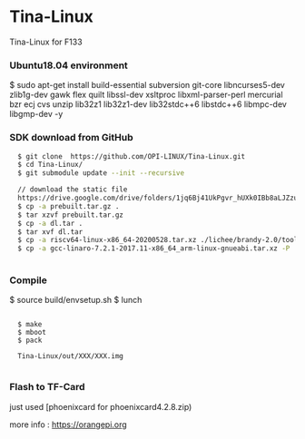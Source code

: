 
# Tina-Linux
Tina-Linux for F133


### Ubuntu18.04 environment 
  $ sudo apt-get install build-essential subversion git-core libncurses5-dev zlib1g-dev gawk flex quilt libssl-dev xsltproc libxml-parser-perl mercurial bzr ecj cvs unzip lib32z1 lib32z1-dev lib32stdc++6 libstdc++6 libmpc-dev libgmp-dev -y

### SDK download from GitHub
``` sh
  $ git clone  https://github.com/OPI-LINUX/Tina-Linux.git
  $ cd Tina-Linux/
  $ git submodule update --init --recursive

  // download the static file
  https://drive.google.com/drive/folders/1jq6Bj41UkPgvr_hUXk0IBb8aLJZzujV5?usp=share_link
  $ cp -a prebuilt.tar.gz .
  $ tar xzvf prebuilt.tar.gz
  $ cp -a dl.tar .
  $ tar xvf dl.tar
  $ cp -a riscv64-linux-x86_64-20200528.tar.xz ./lichee/brandy-2.0/tools/toolchain/
  $ cp -a gcc-linaro-7.2.1-2017.11-x86_64_arm-linux-gnueabi.tar.xz -P ./lichee/brandy-2.0/tools/toolchain/
  
```

### Compile
  $ source build/envsetup.sh
  $ lunch
``` 
  
  $ make
  $ mboot
  $ pack
  
  Tina-Linux/out/XXX/XXX.img
  
  ``` 
  
### Flash to TF-Card

just used [phoenixcard for phoenixcard4.2.8.zip) 

more info : https://orangepi.org
  
